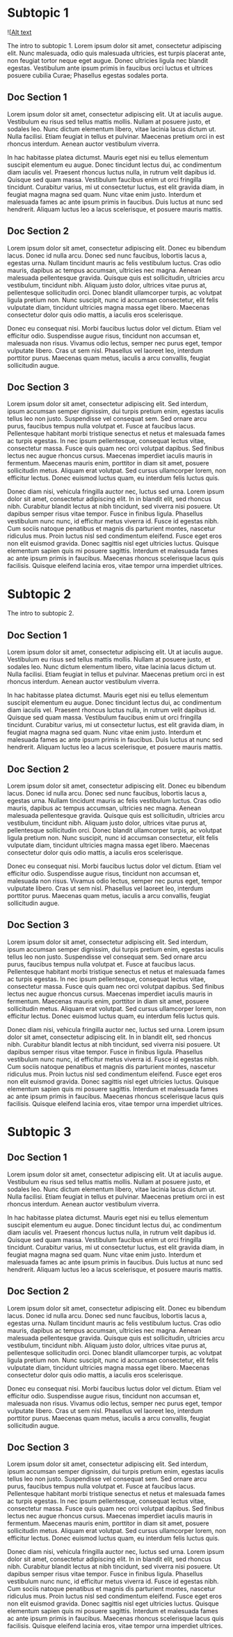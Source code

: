 # Subtopic 1

![[Alt text](http://www.gemologyproject.com/wiki/images/5/5f/Placeholder.jpg "Caption.")

The intro to subtopic 1. Lorem ipsum dolor sit amet, consectetur adipiscing elit. Nunc malesuada, odio quis malesuada ultricies, est turpis placerat ante, non feugiat tortor neque eget augue. Donec ultricies ligula nec blandit egestas. Vestibulum ante ipsum primis in faucibus orci luctus et ultrices posuere cubilia Curae; Phasellus egestas sodales porta.

## Doc Section 1

Lorem ipsum dolor sit amet, consectetur adipiscing elit. Ut at iaculis augue. Vestibulum eu risus sed tellus mattis mollis. Nullam at posuere justo, et sodales leo. Nunc dictum elementum libero, vitae lacinia lacus dictum ut. Nulla facilisi. Etiam feugiat in tellus et pulvinar. Maecenas pretium orci in est rhoncus interdum. Aenean auctor vestibulum viverra.

In hac habitasse platea dictumst. Mauris eget nisi eu tellus elementum suscipit elementum eu augue. Donec tincidunt lectus dui, ac condimentum diam iaculis vel. Praesent rhoncus luctus nulla, in rutrum velit dapibus id. Quisque sed quam massa. Vestibulum faucibus enim ut orci fringilla tincidunt. Curabitur varius, mi ut consectetur luctus, est elit gravida diam, in feugiat magna magna sed quam. Nunc vitae enim justo. Interdum et malesuada fames ac ante ipsum primis in faucibus. Duis luctus at nunc sed hendrerit. Aliquam luctus leo a lacus scelerisque, et posuere mauris mattis.

## Doc Section 2

Lorem ipsum dolor sit amet, consectetur adipiscing elit. Donec eu bibendum lacus. Donec id nulla arcu. Donec sed nunc faucibus, lobortis lacus a, egestas urna. Nullam tincidunt mauris ac felis vestibulum luctus. Cras odio mauris, dapibus ac tempus accumsan, ultricies nec magna. Aenean malesuada pellentesque gravida. Quisque quis est sollicitudin, ultricies arcu vestibulum, tincidunt nibh. Aliquam justo dolor, ultrices vitae purus at, pellentesque sollicitudin orci. Donec blandit ullamcorper turpis, ac volutpat ligula pretium non. Nunc suscipit, nunc id accumsan consectetur, elit felis vulputate diam, tincidunt ultricies magna massa eget libero. Maecenas consectetur dolor quis odio mattis, a iaculis eros scelerisque.

Donec eu consequat nisi. Morbi faucibus luctus dolor vel dictum. Etiam vel efficitur odio. Suspendisse augue risus, tincidunt non accumsan et, malesuada non risus. Vivamus odio lectus, semper nec purus eget, tempor vulputate libero. Cras ut sem nisl. Phasellus vel laoreet leo, interdum porttitor purus. Maecenas quam metus, iaculis a arcu convallis, feugiat sollicitudin augue.

## Doc Section 3

Lorem ipsum dolor sit amet, consectetur adipiscing elit. Sed interdum, ipsum accumsan semper dignissim, dui turpis pretium enim, egestas iaculis tellus leo non justo. Suspendisse vel consequat sem. Sed ornare arcu purus, faucibus tempus nulla volutpat et. Fusce at faucibus lacus. Pellentesque habitant morbi tristique senectus et netus et malesuada fames ac turpis egestas. In nec ipsum pellentesque, consequat lectus vitae, consectetur massa. Fusce quis quam nec orci volutpat dapibus. Sed finibus lectus nec augue rhoncus cursus. Maecenas imperdiet iaculis mauris in fermentum. Maecenas mauris enim, porttitor in diam sit amet, posuere sollicitudin metus. Aliquam erat volutpat. Sed cursus ullamcorper lorem, non efficitur lectus. Donec euismod luctus quam, eu interdum felis luctus quis.

Donec diam nisi, vehicula fringilla auctor nec, luctus sed urna. Lorem ipsum dolor sit amet, consectetur adipiscing elit. In in blandit elit, sed rhoncus nibh. Curabitur blandit lectus at nibh tincidunt, sed viverra nisi posuere. Ut dapibus semper risus vitae tempor. Fusce in finibus ligula. Phasellus vestibulum nunc nunc, id efficitur metus viverra id. Fusce id egestas nibh. Cum sociis natoque penatibus et magnis dis parturient montes, nascetur ridiculus mus. Proin luctus nisl sed condimentum eleifend. Fusce eget eros non elit euismod gravida. Donec sagittis nisl eget ultricies luctus. Quisque elementum sapien quis mi posuere sagittis. Interdum et malesuada fames ac ante ipsum primis in faucibus. Maecenas rhoncus scelerisque lacus quis facilisis. Quisque eleifend lacinia eros, vitae tempor urna imperdiet ultrices.

# Subtopic 2

The intro to subtopic 2.

## Doc Section 1

Lorem ipsum dolor sit amet, consectetur adipiscing elit. Ut at iaculis augue. Vestibulum eu risus sed tellus mattis mollis. Nullam at posuere justo, et sodales leo. Nunc dictum elementum libero, vitae lacinia lacus dictum ut. Nulla facilisi. Etiam feugiat in tellus et pulvinar. Maecenas pretium orci in est rhoncus interdum. Aenean auctor vestibulum viverra.

In hac habitasse platea dictumst. Mauris eget nisi eu tellus elementum suscipit elementum eu augue. Donec tincidunt lectus dui, ac condimentum diam iaculis vel. Praesent rhoncus luctus nulla, in rutrum velit dapibus id. Quisque sed quam massa. Vestibulum faucibus enim ut orci fringilla tincidunt. Curabitur varius, mi ut consectetur luctus, est elit gravida diam, in feugiat magna magna sed quam. Nunc vitae enim justo. Interdum et malesuada fames ac ante ipsum primis in faucibus. Duis luctus at nunc sed hendrerit. Aliquam luctus leo a lacus scelerisque, et posuere mauris mattis.

## Doc Section 2

Lorem ipsum dolor sit amet, consectetur adipiscing elit. Donec eu bibendum lacus. Donec id nulla arcu. Donec sed nunc faucibus, lobortis lacus a, egestas urna. Nullam tincidunt mauris ac felis vestibulum luctus. Cras odio mauris, dapibus ac tempus accumsan, ultricies nec magna. Aenean malesuada pellentesque gravida. Quisque quis est sollicitudin, ultricies arcu vestibulum, tincidunt nibh. Aliquam justo dolor, ultrices vitae purus at, pellentesque sollicitudin orci. Donec blandit ullamcorper turpis, ac volutpat ligula pretium non. Nunc suscipit, nunc id accumsan consectetur, elit felis vulputate diam, tincidunt ultricies magna massa eget libero. Maecenas consectetur dolor quis odio mattis, a iaculis eros scelerisque.

Donec eu consequat nisi. Morbi faucibus luctus dolor vel dictum. Etiam vel efficitur odio. Suspendisse augue risus, tincidunt non accumsan et, malesuada non risus. Vivamus odio lectus, semper nec purus eget, tempor vulputate libero. Cras ut sem nisl. Phasellus vel laoreet leo, interdum porttitor purus. Maecenas quam metus, iaculis a arcu convallis, feugiat sollicitudin augue.

## Doc Section 3

Lorem ipsum dolor sit amet, consectetur adipiscing elit. Sed interdum, ipsum accumsan semper dignissim, dui turpis pretium enim, egestas iaculis tellus leo non justo. Suspendisse vel consequat sem. Sed ornare arcu purus, faucibus tempus nulla volutpat et. Fusce at faucibus lacus. Pellentesque habitant morbi tristique senectus et netus et malesuada fames ac turpis egestas. In nec ipsum pellentesque, consequat lectus vitae, consectetur massa. Fusce quis quam nec orci volutpat dapibus. Sed finibus lectus nec augue rhoncus cursus. Maecenas imperdiet iaculis mauris in fermentum. Maecenas mauris enim, porttitor in diam sit amet, posuere sollicitudin metus. Aliquam erat volutpat. Sed cursus ullamcorper lorem, non efficitur lectus. Donec euismod luctus quam, eu interdum felis luctus quis.

Donec diam nisi, vehicula fringilla auctor nec, luctus sed urna. Lorem ipsum dolor sit amet, consectetur adipiscing elit. In in blandit elit, sed rhoncus nibh. Curabitur blandit lectus at nibh tincidunt, sed viverra nisi posuere. Ut dapibus semper risus vitae tempor. Fusce in finibus ligula. Phasellus vestibulum nunc nunc, id efficitur metus viverra id. Fusce id egestas nibh. Cum sociis natoque penatibus et magnis dis parturient montes, nascetur ridiculus mus. Proin luctus nisl sed condimentum eleifend. Fusce eget eros non elit euismod gravida. Donec sagittis nisl eget ultricies luctus. Quisque elementum sapien quis mi posuere sagittis. Interdum et malesuada fames ac ante ipsum primis in faucibus. Maecenas rhoncus scelerisque lacus quis facilisis. Quisque eleifend lacinia eros, vitae tempor urna imperdiet ultrices.

# Subtopic 3

## Doc Section 1

Lorem ipsum dolor sit amet, consectetur adipiscing elit. Ut at iaculis augue. Vestibulum eu risus sed tellus mattis mollis. Nullam at posuere justo, et sodales leo. Nunc dictum elementum libero, vitae lacinia lacus dictum ut. Nulla facilisi. Etiam feugiat in tellus et pulvinar. Maecenas pretium orci in est rhoncus interdum. Aenean auctor vestibulum viverra.

In hac habitasse platea dictumst. Mauris eget nisi eu tellus elementum suscipit elementum eu augue. Donec tincidunt lectus dui, ac condimentum diam iaculis vel. Praesent rhoncus luctus nulla, in rutrum velit dapibus id. Quisque sed quam massa. Vestibulum faucibus enim ut orci fringilla tincidunt. Curabitur varius, mi ut consectetur luctus, est elit gravida diam, in feugiat magna magna sed quam. Nunc vitae enim justo. Interdum et malesuada fames ac ante ipsum primis in faucibus. Duis luctus at nunc sed hendrerit. Aliquam luctus leo a lacus scelerisque, et posuere mauris mattis.

## Doc Section 2

Lorem ipsum dolor sit amet, consectetur adipiscing elit. Donec eu bibendum lacus. Donec id nulla arcu. Donec sed nunc faucibus, lobortis lacus a, egestas urna. Nullam tincidunt mauris ac felis vestibulum luctus. Cras odio mauris, dapibus ac tempus accumsan, ultricies nec magna. Aenean malesuada pellentesque gravida. Quisque quis est sollicitudin, ultricies arcu vestibulum, tincidunt nibh. Aliquam justo dolor, ultrices vitae purus at, pellentesque sollicitudin orci. Donec blandit ullamcorper turpis, ac volutpat ligula pretium non. Nunc suscipit, nunc id accumsan consectetur, elit felis vulputate diam, tincidunt ultricies magna massa eget libero. Maecenas consectetur dolor quis odio mattis, a iaculis eros scelerisque.

Donec eu consequat nisi. Morbi faucibus luctus dolor vel dictum. Etiam vel efficitur odio. Suspendisse augue risus, tincidunt non accumsan et, malesuada non risus. Vivamus odio lectus, semper nec purus eget, tempor vulputate libero. Cras ut sem nisl. Phasellus vel laoreet leo, interdum porttitor purus. Maecenas quam metus, iaculis a arcu convallis, feugiat sollicitudin augue.

## Doc Section 3

Lorem ipsum dolor sit amet, consectetur adipiscing elit. Sed interdum, ipsum accumsan semper dignissim, dui turpis pretium enim, egestas iaculis tellus leo non justo. Suspendisse vel consequat sem. Sed ornare arcu purus, faucibus tempus nulla volutpat et. Fusce at faucibus lacus. Pellentesque habitant morbi tristique senectus et netus et malesuada fames ac turpis egestas. In nec ipsum pellentesque, consequat lectus vitae, consectetur massa. Fusce quis quam nec orci volutpat dapibus. Sed finibus lectus nec augue rhoncus cursus. Maecenas imperdiet iaculis mauris in fermentum. Maecenas mauris enim, porttitor in diam sit amet, posuere sollicitudin metus. Aliquam erat volutpat. Sed cursus ullamcorper lorem, non efficitur lectus. Donec euismod luctus quam, eu interdum felis luctus quis.

Donec diam nisi, vehicula fringilla auctor nec, luctus sed urna. Lorem ipsum dolor sit amet, consectetur adipiscing elit. In in blandit elit, sed rhoncus nibh. Curabitur blandit lectus at nibh tincidunt, sed viverra nisi posuere. Ut dapibus semper risus vitae tempor. Fusce in finibus ligula. Phasellus vestibulum nunc nunc, id efficitur metus viverra id. Fusce id egestas nibh. Cum sociis natoque penatibus et magnis dis parturient montes, nascetur ridiculus mus. Proin luctus nisl sed condimentum eleifend. Fusce eget eros non elit euismod gravida. Donec sagittis nisl eget ultricies luctus. Quisque elementum sapien quis mi posuere sagittis. Interdum et malesuada fames ac ante ipsum primis in faucibus. Maecenas rhoncus scelerisque lacus quis facilisis. Quisque eleifend lacinia eros, vitae tempor urna imperdiet ultrices.

